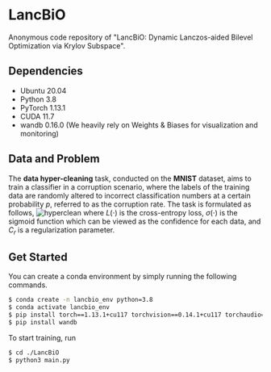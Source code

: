 # LancBiO

Anonymous code repository of "LancBiO: Dynamic Lanczos-aided Bilevel Optimization via Krylov Subspace".



## Dependencies

- Ubuntu 20.04
- Python 3.8
- PyTorch 1.13.1
- CUDA 11.7
- wandb 0.16.0 (We heavily rely on Weights & Biases for visualization and monitoring)



## Data and Problem

The **data hyper-cleaning** task, conducted on the **MNIST** dataset, aims to train a classifier in a corruption scenario, where the labels of the training data are randomly altered to incorrect classification numbers at a certain probability $p$, referred to as the corruption rate. The task is formulated as follows,
![hyperclean](README/hyperclean.png)
where $L(\cdot)$ is the cross-entropy loss, $\sigma(\cdot)$ is the sigmoid function which can be viewed as the confidence for each data, and $C_r$ is a regularization parameter.



## Get Started

You can create a conda environment by simply running the following commands.

```bash
$ conda create -n lancbio_env python=3.8
$ conda activate lancbio_env
$ pip install torch==1.13.1+cu117 torchvision==0.14.1+cu117 torchaudio==0.13.1 --extra-index-url https://download.pytorch.org/whl/cu117
$ pip install wandb
```

To start training, run

```bash
$ cd ./LancBiO
$ python3 main.py
```

